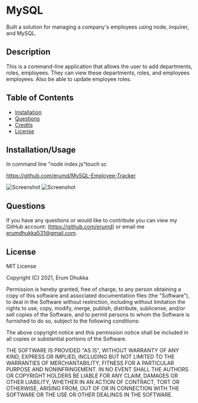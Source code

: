 # MySQL

Built a solution for managing a company's employees using node, inquirer, and MySQL.

## Description

This is a command-line application that allows the user to add departments, roles, employees. They can view these departments, roles, and employees employees. Also be able to update employee roles.

## Table of Contents

- [Installation](#installation/usage)
- [Questions](#questions)
- [Credits](#credits)
- [License](#license)

## Installation/Usage

In command line "node index.js"touch sc

https://github.com/erumd/MySQL-Employee-Tracker

![Screenshot](./Assets/note.jpg)
![Screenshot](Assets/addnote.jpg)

## Questions

If you have any questions or would like to contribute you can view my GitHub account:
(https://github.com/erumd)
or email me erumdhukka531@gmail.com.

## License

MIT License

Copyright (C) 2021, Erum Dhukka

Permission is hereby granted, free of charge, to any person obtaining a copy
of this software and associated documentation files (the "Software"), to deal
in the Software without restriction, including without limitation the rights
to use, copy, modify, merge, publish, distribute, sublicense, and/or sell
copies of the Software, and to permit persons to whom the Software is
furnished to do so, subject to the following conditions:

The above copyright notice and this permission notice shall be included in all
copies or substantial portions of the Software.

THE SOFTWARE IS PROVIDED "AS IS", WITHOUT WARRANTY OF ANY KIND, EXPRESS OR
IMPLIED, INCLUDING BUT NOT LIMITED TO THE WARRANTIES OF MERCHANTABILITY,
FITNESS FOR A PARTICULAR PURPOSE AND NONINFRINGEMENT. IN NO EVENT SHALL THE
AUTHORS OR COPYRIGHT HOLDERS BE LIABLE FOR ANY CLAIM, DAMAGES OR OTHER
LIABILITY, WHETHER IN AN ACTION OF CONTRACT, TORT OR OTHERWISE, ARISING FROM,
OUT OF OR IN CONNECTION WITH THE SOFTWARE OR THE USE OR OTHER DEALINGS IN THE
SOFTWARE.
